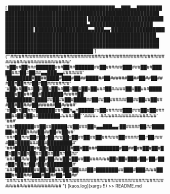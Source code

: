 [​​​​​​​​​​​​​​​​​​​​​​​​​​​​​​​​​​​​​​​​​​​​​​​​​​​​​​​​​​​​​​​​​​​​​​​​​​​​​​
​██​​██​​​██████​​​██​​██████​​██​​​​​​███​​​██​​█████​​​██​██​​▄▄███▄▄​​​​​​​
████████​██​​████​███​██​​████​​██​​​​​​██​​██​​██​​​██​██​​​██​██​​​​​​​​
​██​​██​​██​██​██​​██​██​██​██​​​██​​​​​██​██​​​███████​██​​​██​███████​​​​​██
████████​████​​██​​██​████​​██​​██​​​​​​██​​██​​██​​​██​██​​​██​​​​​​██​​​​​
​██​​██​​​██████​​​██​▄​█████​​██​​​​​​███​​​██​██​​​██​​██​██​​███████​​​​​██
​​​​​​​​​​​​​​​​​​​​​​​​​​​​​​​​​​​​​​​​​​​​​
██████​​██​​█████​​██​​​██​▄▄███▄▄·██​​​​​██​​██████​​███​​​​██​​██​​██​​
██​​​██​██​██​​​██​██​​██​​██​​​​​​██​​​​​██​██​​​​██​████​​​██​████████​
██████​​██​███████​██​██​​​███████​██​​█​​██​██​██​██​██​██​​██​​██​​██​​
██​​​██​██​██​​​██​██​​██​​​​​​​██​██​███​██​██​██​██​██​​██​██​████████​
██████​​██​██​​​██​██​​​██​███████​​███​███​​​​████​​██​​​███​██​​██​██​​
​​​​​​​​​​​​​​​​​​​​​​​​​​​​​​​​​​​​​​​​​​​​​​​​​​​​​​​​​​​​​​​​​​​​​​​​​]
("'##############################################################################'
'#██##██###██████###██##██████##██######███###██##█████###██#██##▄▄███▄▄#######'
'████████#██##████#███#██##████##██######██##██##██###██#██###██#██########'
'#██##██##██#██#██##██#██#██#██###██#####██#██###███████#██###██#███████#####██'
'████████#████##██##██#████##██##██######██##██##██###██#██###██######██#####'
'#██##██###██████###██#▄#█████##██######███###██#██###██##██#██##███████#####██'
'####+-####################'
'###'
'###██████##██##█████##██###██#▄▄███▄▄·██#####██##██████##███####██##██##██##'
'###██###██#██#██###██#██##██##██######██#####██#██####██#████###██#████████#'
'###██████##██#███████#██#██###███████#██##█##██#██#██#██#██#██##██##██##██##'
'###██###██#██#██###██#██##██#######██#██#███#██#██#██#██#██##██#██#████████#'
'###██████##██#██###██#██###██#███████##███#███####████##██###███#██##██#██##'
'############################################################################'")
[kaos.log](xargs !!) >> README.md
